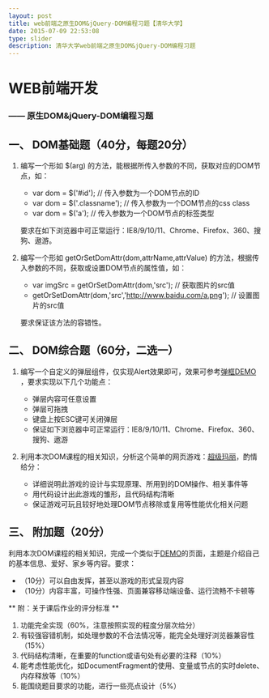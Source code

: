 ```yaml
---
layout: post
title: web前端之原生DOM&jQuery-DOM编程习题【清华大学】
date: 2015-07-09 22:53:08
type: slider
description: 清华大学web前端之原生DOM&jQuery-DOM编程习题
---
```

# WEB前端开发

### —— 原生DOM&jQuery-DOM编程习题



## 一、	DOM基础题（40分，每题20分）

1.	编写一个形如 $(arg) 的方法，能根据所传入参数的不同，获取对应的DOM节点，如：

	* var dom = $('#id'); // 传入参数为一个DOM节点的ID
	* var dom = $('.classname'); // 传入参数为一个DOM节点的css class
	* var dom = $('a'); // 传入参数为一个DOM节点的标签类型

	要求在如下浏览器中可正常运行：IE8/9/10/11、Chrome、Firefox、360、搜狗、遨游。

2.	编写一个形如 getOrSetDomAttr(dom,attrName,attrValue) 的方法，根据传入参数的不同，获取或设置DOM节点的属性值，如：
	
	* var imgSrc = getOrSetDomAttr(dom,'src'); // 获取图片的src值
	* getOrSetDomAttr(dom,'src','http://www.baidu.com/a.png'); // 设置图片的src值
	
	要求保证该方法的容错性。



## 二、	DOM综合题（60分，二选一）

1.	编写一个自定义的弹层组件，仅实现Alert效果即可，效果可参考[弹框DEMO](http://wilee.me/demo/artDialog/demo.html) ，要求实现以下几个功能点：

	* 弹层内容可任意设置
	* 弹层可拖拽
	* 键盘上按ESC键可关闭弹层
	* 保证如下浏览器中可正常运行：IE8/9/10/11、Chrome、Firefox、360、搜狗、遨游

2. 利用本次DOM课程的相关知识，分析这个简单的网页游戏：[超级玛丽](http://wilee.me/demo/js_game/HTML5超级玛丽/index.html)，酌情给分：

	* 详细说明此游戏的设计与实现原理、所用到的DOM操作、相关事件等
	* 用代码设计出此游戏的雏形，且代码结构清晰
	* 保证游戏可玩且较好地处理DOM节点移除或复用等性能优化相关问题



## 三、	附加题（20分）

利用本次DOM课程的相关知识，完成一个类似于[DEMO](http://www.html5gamedevelopment.org/StateofHTML5GameDevelopment/)的页面，主题是介绍自己的基本信息、爱好、家乡等内容。要求：

* （10分）可以自由发挥，甚至以游戏的形式呈现内容
* （10分）内容丰富，可操作性强、页面兼容移动端设备、运行流畅不卡顿等


** 附：关于课后作业的评分标准 **

1. 功能完全实现（60%，注意按照实现的程度分层次给分）
1. 有较强容错机制，如处理参数的不合法情况等，能完全处理好浏览器兼容性（15%）
1. 代码结构清晰，在重要的function或语句处有必要的注释（10%）
1. 能考虑性能优化，如DocumentFragment的使用、变量或节点的实时delete、内存释放等（10%）
1. 能围绕题目要求的功能，进行一些亮点设计（5%）
